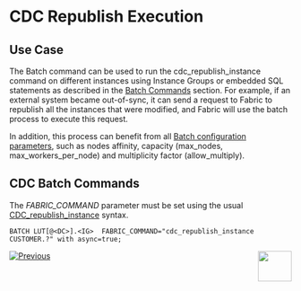 # CDC Republish Execution


## Use Case

The Batch command can be used to run the cdc_republish_instance command on different instances using Instance Groups or embedded SQL statements as described in the [Batch Commands](/articles/20_jobs_and_batch_services/12_batch_sync_commands.md) section.
For example, if an external system became out-of-sync, it can send a request to Fabric to republish all the instances that were modified, and Fabric will use the batch process to execute this request. 

In addition, this process can benefit from all [Batch configuration parameters](/articles/20_jobs_and_batch_services/12_batch_sync_commands.md#batch-ludc-fabric_commandfabric-command--with-affinityaffinity-job_affinityjob-affinity-asynctruefalse-generate_entities_firsttruefalse-allow_multiplytruefalse-max_workers_per_nodenumberh6-), such as nodes affinity, capacity (max_nodes, max_workers_per_node) and multiplicity factor (allow_multiply).

## CDC Batch Commands
The *FABRIC_COMMAND* parameter must be set using the usual [CDC_republish_instance](/articles/18_fabric_cdc/02_cdc_messages.md) syntax.

```BATCH LUT[@<DC>].<IG>  FABRIC_COMMAND="cdc_republish_instance CUSTOMER.?" with async=true;```


[![Previous](/articles/images/Previous.png)](/articles/20_jobs_and_batch_services/15_batch_broadway_commands.md)[<img align="right" width="60" height="54" src="/articles/images/Next.png">](/articles/20_jobs_and_batch_services/17_batch_process_flow.md)
